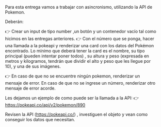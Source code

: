 Para esta entrega vamos a trabajar con asincronismo, utilizando la API de Pokemon.

Deberán:

👉 Crear un input de tipo number ,un botón y un contenedor vacío tal como hicimos en las entregas anteriores.
👉 Con el número que se ponga, hacer una llamada a la pokeapi y renderizar una card con los datos del Pokémon encontrado. Lo mínimo que deberá tener la card es el nombre, su tipo principal (pueden intentar poner todos) , su altura y peso (expresada en metros y kilogramos, tendrán que dividir el alto y peso que les llegue por 10), y una de sus imágenes.

👉 En caso de que no se encuentre ningún pokemon, renderizar un mensaje de error. En caso de que no se ingrese un número, renderizar otro mensaje de error acorde.

Les dejamos un ejemplo de como puede ser la llamada a la API:
👉 https://pokeapi.co/api/v2/pokemon/890

Revisen la API (https://pokeapi.co/) , investiguen el objeto y vean como conseguir los datos que necesitan.
